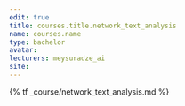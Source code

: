 ```yaml
---
edit: true
title: courses.title.network_text_analysis
name: courses.name
type: bachelor
avatar:
lecturers: meysuradze_ai
site: 
---
```


{% tf _course/network_text_analysis.md %}